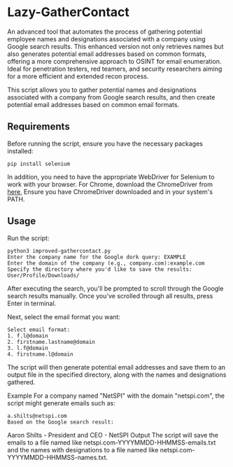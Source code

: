 # Lazy-GatherContact
An advanced tool that automates the process of gathering potential employee names and designations associated with a company using Google search results. This enhanced version not only retrieves names but also generates potential email addresses based on common formats, offering a more comprehensive approach to OSINT for email enumeration.
Ideal for penetration testers, red teamers, and security researchers aiming for a more efficient and extended recon process.

This script allows you to gather potential names and designations associated with a company from Google search results, and then create potential email addresses based on common email formats.

## Requirements
Before running the script, ensure you have the necessary packages installed:

```
pip install selenium
```

In addition, you need to have the appropriate WebDriver for Selenium to work with your browser. For Chrome, download the ChromeDriver from [here](https://sites.google.com/a/chromium.org/chromedriver/), Ensure you have ChromeDriver downloaded and in your system's PATH.

## Usage
Run the script:
```
python3 improved-gathercontact.py
Enter the company name for the Google dork query: EXAMPLE
Enter the domain of the company (e.g., company.com):example.com
Specify the directory where you'd like to save the results: User/Profile/Downloads/
```

After executing the search, you'll be prompted to scroll through the Google search results manually. Once you've scrolled through all results, press Enter in terminal.

Next, select the email format you want:

```
Select email format:
1. f.l@domain
2. firstname.lastname@domain
3. l.f@domain
4. firstname.l@domain
```
The script will then generate potential email addresses and save them to an output file in the specified directory, along with the names and designations gathered.

Example
For a company named "NetSPI" with the domain "netspi.com", the script might generate emails such as:
```
a.shilts@netspi.com
Based on the Google search result:
```
Aaron Shilts - President and CEO - NetSPI
Output
The script will save the emails to a file named like netspi.com-YYYYMMDD-HHMMSS-emails.txt and the names with designations to a file named like netspi.com-YYYYMMDD-HHMMSS-names.txt.
